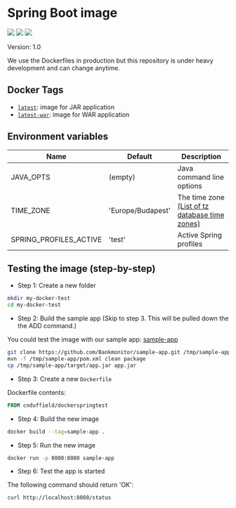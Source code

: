 # Spring Boot image

[![](https://img.shields.io/docker/stars/bankmonitor/spring-boot.svg)](https://hub.docker.com/r/bankmonitor/spring-boot/ 'Docker hub')
[![](https://img.shields.io/docker/pulls/bankmonitor/spring-boot.svg)](https://hub.docker.com/r/bankmonitor/spring-boot/ 'Docker hub')
[![](https://images.microbadger.com/badges/image/bankmonitor/spring-boot.svg)](https://microbadger.com/images/bankmonitor/spring-boot "Get your own image badge on microbadger.com")

Version: 1.0

We use the Dockerfiles in production but this repository is under heavy development and can change anytime.

## Docker Tags

- [`latest`](https://github.com/Bankmonitor/docker/blob/master/Dockerfile): image for JAR application
- [`latest-war`](https://github.com/Bankmonitor/docker/blob/war/Dockerfile): image for WAR application

## Environment variables

Name                    | Default                 | Description
------------------------|-------------------------|------------------------------------
JAVA_OPTS               | (empty)                 | Java command line options
TIME_ZONE               | 'Europe/Budapest'       | The time zone [(List of tz database time zones)](https://en.wikipedia.org/wiki/List_of_tz_database_time_zones)
SPRING_PROFILES_ACTIVE  | 'test'                  | Active Spring profiles

## Testing the image (step-by-step)


* Step 1: Create a new folder

```bash
mkdir my-docker-test
cd my-docker-test
```

* Step 2: Build the sample app (Skip to step 3. This will be pulled down the the ADD command.)

You could test the image with our sample app: [sample-app](https://github.com/Bankmonitor/sample-app)

```bash
git clone https://github.com/Bankmonitor/sample-app.git /tmp/sample-app
mvn -f /tmp/sample-app/pom.xml clean package
cp /tmp/sample-app/target/app.jar app.jar
```

* Step 3: Create a new `Dockerfile`

Dockerfile contents:

```Dockerfile
FROM cnduffield/dockerspringtest
```

* Step 4: Build the new image

```bash
docker build --tag=sample-app .
```

* Step 5: Run the new image

```bash
docker run -p 8080:8080 sample-app
```

* Step 6: Test the app is started

The following command should return 'OK':

```bash
curl http://localhost:8080/status
```
